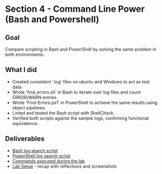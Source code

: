 # Section 4 - Command Line Power (Bash and Powershell)

## Goal
Compare scripting in Bash and PowerShell by solving the same problem in both environments.

## What I did
- Created consistent '.log' files on ubuntu and Windows to act as test data.
- Wrote 'find_errors.sh' in Bash to iterate over log files and count ERROR/WARN entries.
- Wrote 'Find-Errors.ps1' in PowerShell to achieve the same results using object pipelines.
- Linted and tested the Bash script with ShellCheck.
- Verified both scripts against the sample logs, confirming functional equivalence.

## Deliverables
- [Bash log search script](docs/scripts/find_errors.sh) 
- [PowerShell log search script](docs/scripts/Find-Errors.ps1)
- [Commands executed during the lab](docs/command_log.md)
- [Lab Setup](docs/labsetup.md) - recap with reflections and screenshots

